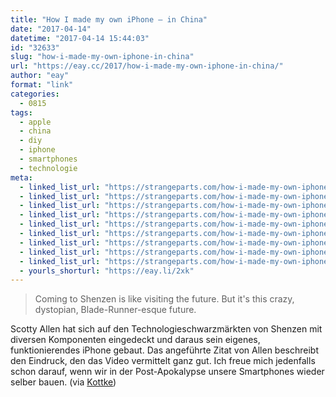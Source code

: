 ```yaml
---
title: "How I made my own iPhone – in China"
date: "2017-04-14"
datetime: "2017-04-14 15:44:03"
id: "32633"
slug: "how-i-made-my-own-iphone-in-china"
url: "https://eay.cc/2017/how-i-made-my-own-iphone-in-china/"
author: "eay"
format: "link"
categories:
  - 0815
tags:
  - apple
  - china
  - diy
  - iphone
  - smartphones
  - technologie
meta:
  - linked_list_url: "https://strangeparts.com/how-i-made-my-own-iphone-in-china/"
  - linked_list_url: "https://strangeparts.com/how-i-made-my-own-iphone-in-china/"
  - linked_list_url: "https://strangeparts.com/how-i-made-my-own-iphone-in-china/"
  - linked_list_url: "https://strangeparts.com/how-i-made-my-own-iphone-in-china/"
  - linked_list_url: "https://strangeparts.com/how-i-made-my-own-iphone-in-china/"
  - linked_list_url: "https://strangeparts.com/how-i-made-my-own-iphone-in-china/"
  - linked_list_url: "https://strangeparts.com/how-i-made-my-own-iphone-in-china/"
  - linked_list_url: "https://strangeparts.com/how-i-made-my-own-iphone-in-china/"
  - linked_list_url: "https://strangeparts.com/how-i-made-my-own-iphone-in-china/"
  - yourls_shorturl: "https://eay.li/2xk"
---
```


> Coming to Shenzen is like visiting the future. But it's this crazy, dystopian, Blade-Runner-esque future.

Scotty Allen hat sich auf den Technologieschwarzmärkten von Shenzen mit diversen Komponenten eingedeckt und daraus sein eigenes, funktionierendes iPhone gebaut. Das angeführte Zitat von Allen beschreibt den Eindruck, den das Video vermittelt ganz gut. Ich freue mich jedenfalls schon darauf, wenn wir in der Post-Apokalypse unsere Smartphones wieder selber bauen. (via [Kottke](http://kottke.org/17/04/building-an-iphone-from-scratch))
